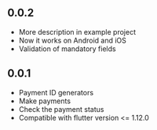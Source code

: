 ## 0.0.2

* More description in example project
* Now it works on Android and iOS
* Validation of mandatory fields

## 0.0.1

* Payment ID generators
* Make payments
* Check the payment status
* Compatible with flutter version <= 1.12.0